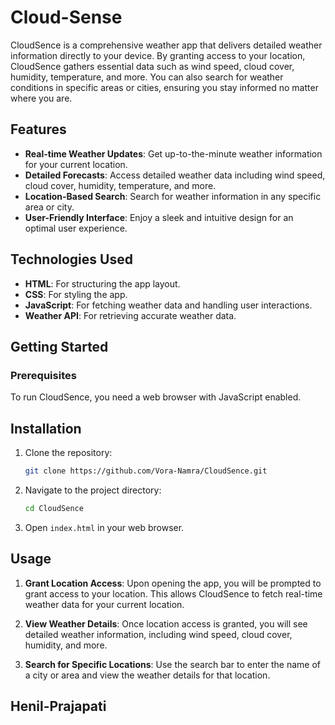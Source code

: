 # Cloud-Sense

CloudSence is a comprehensive weather app that delivers detailed weather information directly to your device. By granting access to your location, CloudSence gathers essential data such as wind speed, cloud cover, humidity, temperature, and more. You can also search for weather conditions in specific areas or cities, ensuring you stay informed no matter where you are.

## Features

- **Real-time Weather Updates**: Get up-to-the-minute weather information for your current location.
- **Detailed Forecasts**: Access detailed weather data including wind speed, cloud cover, humidity, temperature, and more.
- **Location-Based Search**: Search for weather information in any specific area or city.
- **User-Friendly Interface**: Enjoy a sleek and intuitive design for an optimal user experience.

## Technologies Used

- **HTML**: For structuring the app layout.
- **CSS**: For styling the app.
- **JavaScript**: For fetching weather data and handling user interactions.
- **Weather API**: For retrieving accurate weather data.

## Getting Started

### Prerequisites

To run CloudSence, you need a web browser with JavaScript enabled.

## Installation

1. Clone the repository:
    ```sh
    git clone https://github.com/Vora-Namra/CloudSence.git
    ```

2. Navigate to the project directory:
    ```sh
    cd CloudSence
    ```

3. Open `index.html` in your web browser.

## Usage

1. **Grant Location Access**: Upon opening the app, you will be prompted to grant access to your location. This allows CloudSence to fetch real-time weather data for your current location.

2. **View Weather Details**: Once location access is granted, you will see detailed weather information, including wind speed, cloud cover, humidity, and more.

3. **Search for Specific Locations**: Use the search bar to enter the name of a city or area and view the weather details for that location.

  ## Henil-Prajapati
